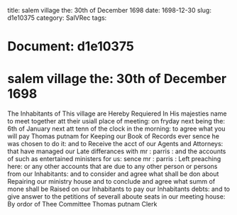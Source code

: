 title: salem village the: 30th of December 1698
date: 1698-12-30
slug: d1e10375
category: SalVRec
tags: 




# Document: d1e10375


# salem village the: 30th of December 1698

The Inhabitants of This village are Hereby Requiered In His majesties name to meet together att their usiall place of meeting: on fryday next being the: 6th of January next att tenn of the clock in the morning: to agree what you will pay Thomas putnam for Keeping our Book of Records ever sence he was chosen to do it: and to Receive the acct of our Agents and Attorneys: that have managed our Late differances with mr : parris : and the accounts of such as entertained ministers for us: sence mr : parris : Left preaching here: or any other accounts that are due to any other person or persons from our Inhabitants: and to consider and agree what shall be don about Repairing our ministry house and to conclude and agree what summ of mone shall be Raised on our Inhabitants to pay our Inhabitants debts: and to give answer to the petitions of severall aboute seats in our meeting house: By ordor of Thee Committee Thomas putnam Clerk
